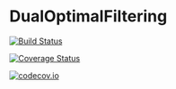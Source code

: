 # DualOptimalFiltering

[![Build Status](https://travis-ci.org/konkam/DualOptimalFiltering.jl.svg?branch=master)](https://travis-ci.org/konkam/DualOptimalFiltering.jl)

[![Coverage Status](https://coveralls.io/repos/konkam/DualOptimalFiltering.jl/badge.svg?branch=master&service=github)](https://coveralls.io/github/konkam/DualOptimalFiltering.jl?branch=master)

[![codecov.io](http://codecov.io/github/konkam/DualOptimalFiltering.jl/coverage.svg?branch=master)](http://codecov.io/github/konkam/DualOptimalFiltering.jl?branch=master)
